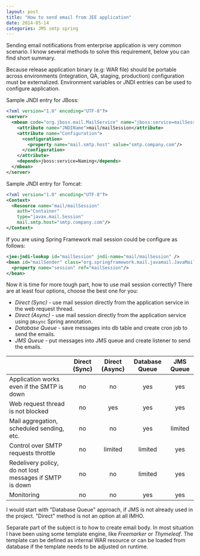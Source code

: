 ```yaml
---
layout: post
title: "How to send email from JEE application"
date: 2014-05-14
categories: JMS smtp spring
---
```


Sending email notifications from enterprise application is very common
scenario. I know several methods to solve this requirement, below you can find
short summary.  
  
Because release application binary (e.g: WAR file) should be portable across
environments (integration, QA, staging, production) configuration must be
externalized. Environment variables or JNDI entries can be used to configure
application.  
  
Sample JNDI entry for JBoss:  

``` xml
<?xml version="1.0" encoding="UTF-8"?>  
<server>  
  <mbean code="org.jboss.mail.MailService" name="jboss:service=mailSession">  
    <attribute name="JNDIName">mail/mailSession</attribute>  
    <attribute name="Configuration">  
      <configuration>  
        <property name="mail.smtp.host" value="smtp.company.com"/>  
      </configuration>  
    </attribute>  
    <depends>jboss:service=Naming</depends>  
  </mbean>  
</server>  
```

Sample JNDI entry for Tomcat:

``` xml
<?xml version="1.0" encoding="UTF-8"?>  
<Context>  
  <Resource name="mail/mailSession"   
    auth="Container"   
    type="javax.mail.Session"   
    mail.smtp.host="smtp.company.com"/>      
</Context>  
```

If you are using Spring Framework mail session could be configure as follows:

``` xml
<jee:jndi-lookup id="mailSession" jndi-name="mail/mailSession" />   
<bean id="mailSender" class="org.springframework.mail.javamail.JavaMailSenderImpl">  
  <property name="session" ref="mailSession"/>  
</bean>  
```

Now it is time for more tough part, how to use mail session correctly? There
are at least four options, choose the best one for you:  

* _Direct (Sync)_ \- use mail session directly from the application service in the web request thread.
* _Direct (Async)_ \- use mail session directly from the application service using `@Async` Spring annotation.
* _Database Queue_ \- save messages into db table and create cron job to send the emails.
* _JMS Queue_ \- put messages into JMS queue and create listener to send the emails.

|                                           |Direct (Sync)|Direct (Async)|Database Queue|JMS Queue
|-------------------------------------------|:-----------:|:------------:|:------------:|:-------:
|Application works even if the SMTP is down |no|no|yes|yes
|Web request thread is not blocked          |no|yes|yes|yes
|Mail aggregation, scheduled sending, etc.  |no|no|yes|limited
|Control over SMTP requests throttle        |no|limited|limited|yes
|Redelivery policy, do not lost messages if SMTP is down |no|no|limited|yes
|Monitoring                                 |no|no|yes|yes
  
I would start with "Database Queue" approach, if JMS is not already used in
the project. "Direct" method is not an option at all IMHO.  
  
Separate part of the subject is to how to create email body. In most situation
I have been using some template engine, like _Freemarker_ or _Thymeleaf_. The
template can be defined as internal WAR resource or can be loaded from
database if the template needs to be adjusted on runtime.
